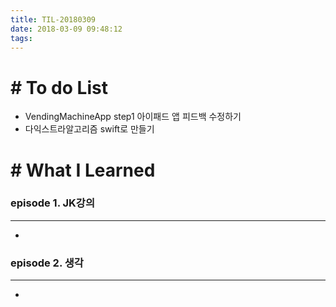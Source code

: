 ```yaml
---
title: TIL-20180309
date: 2018-03-09 09:48:12
tags: 
---
```


# # To do List

- VendingMachineApp step1 아이패드 앱 피드백 수정하기
- 다익스트라알고리즘 swift로 만들기

# # What I Learned

### episode 1. JK강의

---

-

### episode 2. 생각

---

- 

